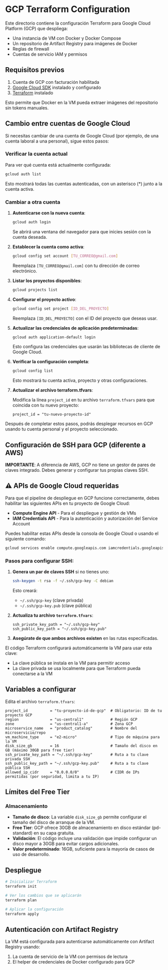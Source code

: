 # GCP Terraform Configuration

Este directorio contiene la configuración Terraform para Google Cloud Platform (GCP) que despliega:

- Una instancia de VM con Docker y Docker Compose
- Un repositorio de Artifact Registry para imágenes de Docker
- Reglas de firewall
- Cuentas de servicio IAM y permisos

## Requisitos previos

1. Cuenta de GCP con facturación habilitada
2. [Google Cloud SDK](https://cloud.google.com/sdk/docs/install) instalado y configurado
3. [Terraform](https://developer.hashicorp.com/terraform/downloads) instalado

Esto permite que Docker en la VM pueda extraer imágenes del repositorio sin tokens manuales.

## Cambio entre cuentas de Google Cloud

Si necesitas cambiar de una cuenta de Google Cloud (por ejemplo, de una cuenta laboral a una personal), sigue estos pasos:

### Verificar la cuenta actual

Para ver qué cuenta está actualmente configurada:

```bash
gcloud auth list
```

Esto mostrará todas las cuentas autenticadas, con un asterisco (*) junto a la cuenta activa.

### Cambiar a otra cuenta

1. **Autenticarse con la nueva cuenta**:

   ```bash
   gcloud auth login
   ```

   Se abrirá una ventana del navegador para que inicies sesión con la cuenta deseada.

2. **Establecer la cuenta como activa**:

   ```bash
   gcloud config set account [TU_CORREO@gmail.com]
   ```

   Reemplaza `[TU_CORREO@gmail.com]` con tu dirección de correo electrónico.

3. **Listar los proyectos disponibles**:

   ```bash
   gcloud projects list
   ```

4. **Configurar el proyecto activo**:

   ```bash
   gcloud config set project [ID_DEL_PROYECTO]
   ```

   Reemplaza `[ID_DEL_PROYECTO]` con el ID del proyecto que deseas usar.

5. **Actualizar las credenciales de aplicación predeterminadas**:

   ```bash
   gcloud auth application-default login
   ```

   Esto configura las credenciales que usarán las bibliotecas de cliente de Google Cloud.

6. **Verificar la configuración completa**:

   ```bash
   gcloud config list
   ```

   Esto mostrará tu cuenta activa, proyecto y otras configuraciones.

7. **Actualizar el archivo terraform.tfvars**:

   Modifica la línea `project_id` en tu archivo `terraform.tfvars` para que coincida con tu nuevo proyecto:

   ```
   project_id = "tu-nuevo-proyecto-id"
   ```

Después de completar estos pasos, podrás desplegar recursos en GCP usando tu cuenta personal y el proyecto seleccionado.

## Configuración de SSH para GCP (diferente a AWS)

**IMPORTANTE**: A diferencia de AWS, GCP no tiene un gestor de pares de claves integrado. Debes generar y configurar tus propias claves SSH.

## ⚠️ APIs de Google Cloud requeridas

Para que el pipeline de despliegue en GCP funcione correctamente, debes habilitar las siguientes APIs en tu proyecto de Google Cloud:

- **Compute Engine API** - Para el despliegue y gestión de VMs
- **IAM Credentials API** - Para la autenticación y autorización del Service Account

Puedes habilitar estas APIs desde la consola de Google Cloud o usando el siguiente comando:

```bash
gcloud services enable compute.googleapis.com iamcredentials.googleapis.com
```

### Pasos para configurar SSH:

1. **Genera un par de claves SSH** si no tienes uno:
   ```bash
   ssh-keygen -t rsa -f ~/.ssh/gcp-key -C debian
   ```
   Esto creará:
   - `~/.ssh/gcp-key` (clave privada)
   - `~/.ssh/gcp-key.pub` (clave pública)

2. **Actualiza tu archivo `terraform.tfvars`**:
   ```
   ssh_private_key_path = "~/.ssh/gcp-key"
   ssh_public_key_path = "~/.ssh/gcp-key.pub"
   ```

3. **Asegúrate de que ambos archivos existen** en las rutas especificadas.

El código Terraform configurará automáticamente la VM para usar esta clave:
- La clave pública se instala en la VM para permitir acceso
- La clave privada se usa localmente para que Terraform pueda conectarse a la VM

## Variables a configurar

Edita el archivo `terraform.tfvars`:

```hcl
project_id          = "tu-proyecto-id-de-gcp"  # Obligatorio: ID de tu proyecto GCP
region              = "us-central1"            # Región GCP
zone                = "us-central1-a"          # Zona GCP
microservice_name   = "product_catalog"        # Nombre del microservicio/repo
vm_machine_type     = "e2-micro"               # Tipo de máquina para la VM
disk_size_gb        = 16                       # Tamaño del disco en GB (máximo 30GB para free tier)
ssh_private_key_path = "~/.ssh/gcp-key"        # Ruta a tu clave privada SSH
ssh_public_key_path = "~/.ssh/gcp-key.pub"     # Ruta a tu clave pública SSH
allowed_ip_cidr     = "0.0.0.0/0"              # CIDR de IPs permitidas (por seguridad, limita a tu IP)
```

## Límites del Free Tier

### Almacenamiento
- **Tamaño de disco**: La variable `disk_size_gb` permite configurar el tamaño del disco de arranque de la VM.
- **Free Tier**: GCP ofrece 30GB de almacenamiento en disco estándar (pd-standard) en su capa gratuita.
- **Validación**: El código incluye una validación que impide configurar un disco mayor a 30GB para evitar cargos adicionales.
- **Valor predeterminado**: 16GB, suficiente para la mayoría de casos de uso de desarrollo.

## Despliegue

```bash
# Inicializar Terraform
terraform init

# Ver los cambios que se aplicarán
terraform plan

# Aplicar la configuración
terraform apply
```

## Autenticación con Artifact Registry

La VM está configurada para autenticarse automáticamente con Artifact Registry usando:

1. La cuenta de servicio de la VM con permisos de lectura
2. El helper de credenciales de Docker configurado para GCP
